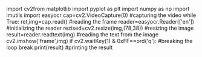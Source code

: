 import cv2from matplotlib
import pyplot as plt
import numpy as np
import imutils
import easyocr
cap=cv2.VideoCapture(0) #capturing the video
while True:
    ret,img=cap.read() #reading the frame
    reader=easyocr.Reader(['en']) #initializing the reader
    rezised=cv2.resize(img,(78,38)) #resizing the image
    result=reader.readtext(img) #reading the text from the image
    cv2.imshow('frame',img) 
    if cv2.waitKey(1) & 0xFF==ord('q'): #breaking the loop
        break
    print(result) #printing the result
